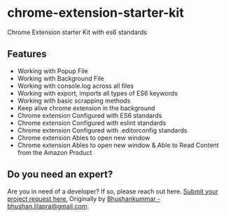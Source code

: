 # chrome-extension-starter-kit
Chrome Extension starter Kit with es6 standards

## Features
- Working with Popup File
- Working with Background File
- Working with console.log across all files
- Working with export, imports all types of ES6 keywords
- Working with basic scrapping methods
- Keep alive chrome extension in the background
- Chrome extension Configured with ES6 standards
- Chrome extension Configured with eslint standards
- Chrome extension Configured with .editorconfig standards
- Chrome extension Ables to open new window
- Chrome extension Ables to open new window & Able to Read Content from the Amazon Product

## Do you need an expert?

Are you in need of a developer? If so, please reach out here. [Submit your project request here.](https://goo.gl/forms/UofdG5GY5iHMoUWg2)
Originally by [Bhushankummar - bhushan.lilapra@gmail.com](mailto:bhushan.lilapra@gmail.com).
